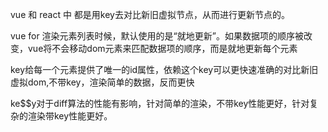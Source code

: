 vue 和 react 中 都是用key去对比新旧虚拟节点，从而进行更新节点的。

vue for 渲染元素列表时候，默认使用的是“就地更新”。如果数据项的顺序被改变，vue将不会移动dom元素来匹配数据项的顺序，而是就地更新每个元素 

key给每一个元素提供了唯一的id属性，依赖这个key可以更快速准确的对比新旧虚拟dom,不带key，渲染简单的数据，反而更快

ke$$y对于diff算法的性能有影响，针对简单的渲染，不带key性能更好，针对复杂的渲染带key性能更好。

